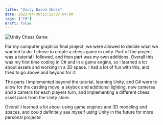 ```yaml
---
title: "Unity Based Chess"
date: 2022-04-30T15:21:07-04:00
tags: ["C#"]
draft: false
---
```

![Unity Chess Game](/UnityChessMoon.png)

For my computer graphics final project, we were allowed to decide what we wanted to do. I chose to create a chess game in unity. Part of the project was a tutorial I followed, and then part was my own additions. Overall this was my first time coding in C# and in a game engine, so I learned a lot about assets and working in a 3D space. I had a lot of fun with this, and tried to go above and beyond for it. 

The parts I implemented beyond the tutorial, learning Unity, and C# were to allow for the castling move, a skybox and additional lighting, new cameras and a camera for each players turn, and implementing a different chess asset pack from the Unity store.

Overall I learned a lot about using game engines and 3D modeling and spaces, and could definitely see myself using Unity in the future for more personal projects!
